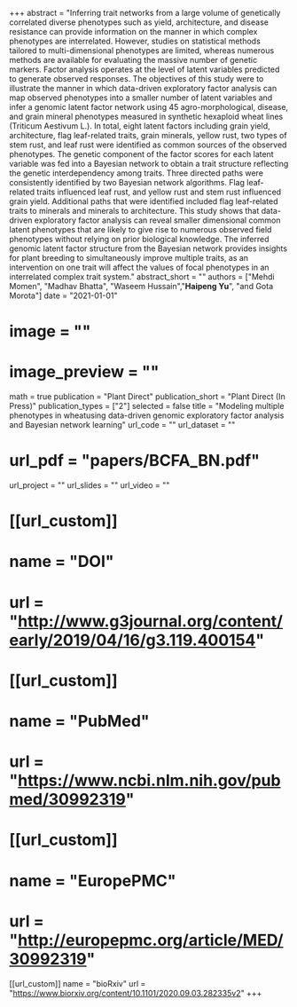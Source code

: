 +++ 
abstract = "Inferring trait networks from a large volume of genetically correlated diverse phenotypes such as yield, architecture, and disease resistance can provide information on the manner in which complex phenotypes are interrelated. However, studies on statistical methods tailored to multi-dimensional phenotypes are limited, whereas numerous methods are available for evaluating the massive number of genetic markers. Factor analysis operates at the level of latent variables predicted to generate observed responses. The objectives of this study were to illustrate the manner in which data-driven exploratory factor analysis can map observed phenotypes into a smaller number of latent variables and infer a genomic latent factor network using 45 agro-morphological, disease, and grain mineral phenotypes measured in synthetic hexaploid wheat lines (Triticum Aestivum L.). In total, eight latent factors including grain yield, architecture, flag leaf-related traits, grain minerals, yellow rust, two types of stem rust, and leaf rust were identified as common sources of the observed phenotypes. The genetic component of the factor scores for each latent variable was fed into a Bayesian network to obtain a trait structure reflecting the genetic interdependency among traits. Three directed paths were consistently identified by two Bayesian network algorithms. Flag leaf-related traits influenced leaf rust, and yellow rust and stem rust influenced grain yield. Additional paths that were identified included flag leaf-related traits to minerals and minerals to architecture. This study shows that data-driven exploratory factor analysis can reveal smaller dimensional common latent phenotypes that are likely to give rise to numerous observed field phenotypes without relying on prior biological knowledge. The inferred genomic latent factor structure from the Bayesian network provides insights for plant breeding to simultaneously improve multiple traits, as an intervention on one trait will affect the values of focal phenotypes in an interrelated complex trait system."
abstract_short = ""
authors = ["Mehdi Momen", "Madhav Bhatta", "Waseem Hussain","__Haipeng Yu__", "and Gota Morota"]
date = "2021-01-01"
# image = ""
# image_preview = ""
math = true
publication = "Plant Direct"
publication_short = "Plant Direct (In Press)"
publication_types = ["2"]
selected = false
title = "Modeling multiple phenotypes in wheatusing  data-driven  genomic  exploratory  factor  analysis  and  Bayesian  network  learning"
url_code = ""
url_dataset = ""
# url_pdf = "papers/BCFA_BN.pdf"
url_project = ""
url_slides = ""
url_video = ""

# [[url_custom]]
# name = "DOI"
# url = "http://www.g3journal.org/content/early/2019/04/16/g3.119.400154"
# 
# [[url_custom]]
# name = "PubMed"
# url = "https://www.ncbi.nlm.nih.gov/pubmed/30992319"
# 
# [[url_custom]]
# name = "EuropePMC"
# url = "http://europepmc.org/article/MED/30992319"

[[url_custom]]
name = "bioRxiv"
url = "https://www.biorxiv.org/content/10.1101/2020.09.03.282335v2"
+++
